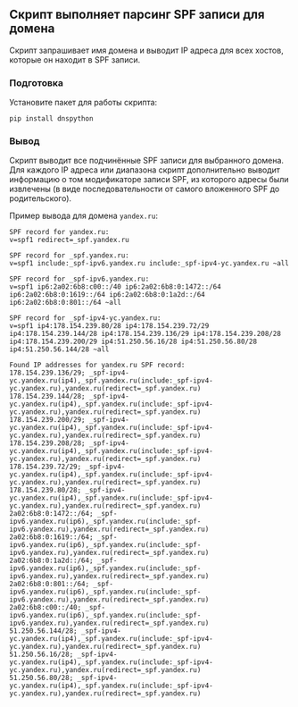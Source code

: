 ## Скрипт выполняет парсинг SPF записи для домена ##
Скрипт запрашивает имя домена и выводит IP адреса для всех хостов, которые он находит в SPF записи.

### Подготовка ###
Установите пакет для работы скрипта:
```
pip install dnspython
```
### Вывод ###
Скрипт выводит все подчинённые SPF записи для выбранного домена.
Для каждого IP адреса или диапазона скрипт дополнительно выводит информацию о том модификаторе записи SPF, из которого адресы были извлечены (в виде последовательности от самого вложенного SPF до родительского).

Пример вывода для домена `yandex.ru`:
```
SPF record for yandex.ru:
v=spf1 redirect=_spf.yandex.ru

SPF record for _spf.yandex.ru:
v=spf1 include:_spf-ipv6.yandex.ru include:_spf-ipv4-yc.yandex.ru ~all

SPF record for _spf-ipv6.yandex.ru:
v=spf1 ip6:2a02:6b8:c00::/40 ip6:2a02:6b8:0:1472::/64 ip6:2a02:6b8:0:1619::/64 ip6:2a02:6b8:0:1a2d::/64 ip6:2a02:6b8:0:801::/64 ~all

SPF record for _spf-ipv4-yc.yandex.ru:
v=spf1 ip4:178.154.239.80/28 ip4:178.154.239.72/29 ip4:178.154.239.144/28 ip4:178.154.239.136/29 ip4:178.154.239.208/28 ip4:178.154.239.200/29 ip4:51.250.56.16/28 ip4:51.250.56.80/28 ip4:51.250.56.144/28 ~all

Found IP addresses for yandex.ru SPF record:
178.154.239.136/29; _spf-ipv4-yc.yandex.ru(ip4),_spf.yandex.ru(include:_spf-ipv4-yc.yandex.ru),yandex.ru(redirect=_spf.yandex.ru)
178.154.239.144/28; _spf-ipv4-yc.yandex.ru(ip4),_spf.yandex.ru(include:_spf-ipv4-yc.yandex.ru),yandex.ru(redirect=_spf.yandex.ru)
178.154.239.200/29; _spf-ipv4-yc.yandex.ru(ip4),_spf.yandex.ru(include:_spf-ipv4-yc.yandex.ru),yandex.ru(redirect=_spf.yandex.ru)
178.154.239.208/28; _spf-ipv4-yc.yandex.ru(ip4),_spf.yandex.ru(include:_spf-ipv4-yc.yandex.ru),yandex.ru(redirect=_spf.yandex.ru)
178.154.239.72/29; _spf-ipv4-yc.yandex.ru(ip4),_spf.yandex.ru(include:_spf-ipv4-yc.yandex.ru),yandex.ru(redirect=_spf.yandex.ru)
178.154.239.80/28; _spf-ipv4-yc.yandex.ru(ip4),_spf.yandex.ru(include:_spf-ipv4-yc.yandex.ru),yandex.ru(redirect=_spf.yandex.ru)
2a02:6b8:0:1472::/64; _spf-ipv6.yandex.ru(ip6),_spf.yandex.ru(include:_spf-ipv6.yandex.ru),yandex.ru(redirect=_spf.yandex.ru)
2a02:6b8:0:1619::/64; _spf-ipv6.yandex.ru(ip6),_spf.yandex.ru(include:_spf-ipv6.yandex.ru),yandex.ru(redirect=_spf.yandex.ru)
2a02:6b8:0:1a2d::/64; _spf-ipv6.yandex.ru(ip6),_spf.yandex.ru(include:_spf-ipv6.yandex.ru),yandex.ru(redirect=_spf.yandex.ru)
2a02:6b8:0:801::/64; _spf-ipv6.yandex.ru(ip6),_spf.yandex.ru(include:_spf-ipv6.yandex.ru),yandex.ru(redirect=_spf.yandex.ru)
2a02:6b8:c00::/40; _spf-ipv6.yandex.ru(ip6),_spf.yandex.ru(include:_spf-ipv6.yandex.ru),yandex.ru(redirect=_spf.yandex.ru)
51.250.56.144/28; _spf-ipv4-yc.yandex.ru(ip4),_spf.yandex.ru(include:_spf-ipv4-yc.yandex.ru),yandex.ru(redirect=_spf.yandex.ru)
51.250.56.16/28; _spf-ipv4-yc.yandex.ru(ip4),_spf.yandex.ru(include:_spf-ipv4-yc.yandex.ru),yandex.ru(redirect=_spf.yandex.ru)
51.250.56.80/28; _spf-ipv4-yc.yandex.ru(ip4),_spf.yandex.ru(include:_spf-ipv4-yc.yandex.ru),yandex.ru(redirect=_spf.yandex.ru)
```
